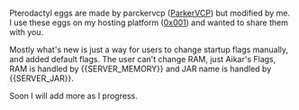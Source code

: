 Pterodactyl eggs are made by parckervcp ([ParkerVCP](https://github.com/parkervcp/eggs)) but modified by me. I use these eggs on my hosting platform ([0x001](https://0x001.cloud)) and wanted to share them with you.

Mostly what's new is just a way for users to change startup flags manually, and added default flags. The user can't change RAM, just Aikar's Flags, RAM is handled by {{SERVER_MEMORY}} and JAR name is handled by {{SERVER_JAR}}.

Soon I will add more as I progress.
